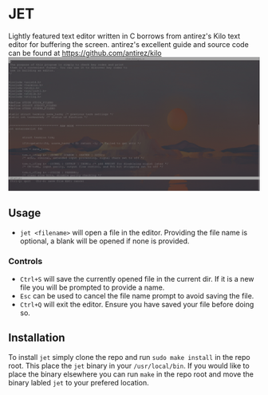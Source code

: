 # JET
Lightly featured text editor written in C borrows from antirez's Kilo text editor for buffering the screen. antirez's excellent guide and source code can be found at https://github.com/antirez/kilo
![image](jet.png)

## Usage
- `jet <filename>` will open a file in the editor. Providing the file name is optional, a blank will be opened if none is provided.
### Controls
- `Ctrl+S` will save the currently opened file in the current dir. If it is a new file you will be prompted to provide a name.
- `Esc` can be used to cancel the file name prompt to avoid saving the file.
- `Ctrl+Q` will exit the editor. Ensure you have saved your file before doing so.

## Installation
To install `jet` simply clone the repo and run `sudo make install` in the repo root. This place the `jet` binary in your `/usr/local/bin`.
If you would like to place the binary elsewhere you can run `make` in the repo root and move the binary labled `jet` to your prefered location.

